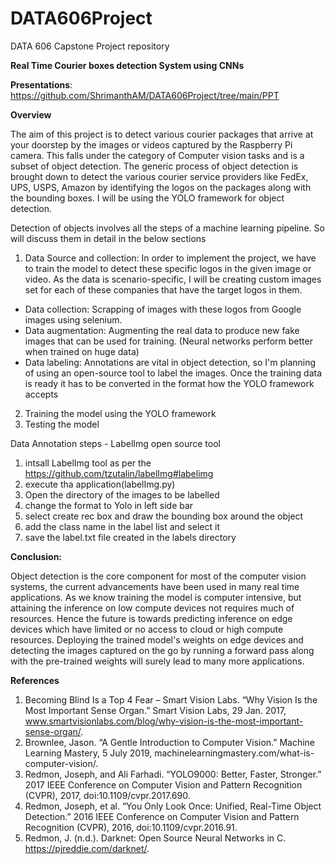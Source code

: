# DATA606Project
DATA 606 Capstone Project repository 

**Real Time Courier boxes detection System using CNNs**

**Presentations**: https://github.com/ShrimanthAM/DATA606Project/tree/main/PPT

**Overview**

The aim of this project is to detect various courier packages that arrive at your doorstep by the images or videos captured by the Raspberry Pi camera. This falls under the category of Computer vision tasks and is a subset of object detection. The generic process of object detection is brought down to detect the various courier service providers like FedEx, UPS, USPS, Amazon by identifying the logos on the packages along with the bounding boxes. I will be using the YOLO framework for object detection. 



Detection of objects involves all the steps of a machine learning pipeline. So will discuss them in detail in the below sections

1. Data Source and collection: 
In order to implement the project, we have to train the model to detect these specific logos in the given image or video. As the data is scenario-specific, I will be creating custom images set for each of these companies that have the target logos in them. 
* Data collection: Scrapping of images with these logos from Google images using selenium.
* Data augmentation: Augmenting the real data to produce new fake images that can be used for training. (Neural networks perform better when trained on huge data) 
* Data labeling: Annotations are vital in object detection, so I'm planning of using an open-source tool to label the images. 
Once the training data is ready it has to be converted in the format how the YOLO framework accepts
2. Training the model using the YOLO framework 
3. Testing the model 


Data Annotation steps - LabelImg open source tool
  1. intsall LabelImg tool as per the https://github.com/tzutalin/labelImg#labelimg
  2. execute tha application(labelImg.py)
  3. Open the directory of the images to be labelled 
  4. change the format to Yolo in left side bar 
  5. select create rec box and draw the bounding box around the object 
  6. add the class name in the label list and select it
  7. save the label.txt file created in the labels directory


**Conclusion:**

Object detection is the core component for most of the computer vision systems, the current advancements have been used in many real time applications. 
As we know training the model is computer intensive, but attaining the inference on low compute devices not requires much of resources. Hence the future is towards predicting inference on edge devices which have limited or no access to cloud or  high compute resources. Deploying the trained model's weights on edge devices and detecting the images captured on the go by running a forward pass along with the pre-trained weights will surely lead to many more applications.


**References**

1. Becoming Blind Is a Top 4 Fear – Smart Vision Labs. “Why Vision Is the Most Important Sense Organ.” Smart Vision Labs, 29 Jan. 2017, www.smartvisionlabs.com/blog/why-vision-is-the-most-important-sense-organ/.
2. Brownlee, Jason. “A Gentle Introduction to Computer Vision.” Machine Learning Mastery, 5 July 2019, machinelearningmastery.com/what-is-computer-vision/.
3. Redmon, Joseph, and Ali Farhadi. “YOLO9000: Better, Faster, Stronger.” 2017 IEEE Conference on Computer Vision and Pattern Recognition (CVPR), 2017, doi:10.1109/cvpr.2017.690.
4. Redmon, Joseph, et al. “You Only Look Once: Unified, Real-Time Object Detection.” 2016 IEEE Conference on Computer Vision and Pattern Recognition (CVPR), 2016, doi:10.1109/cvpr.2016.91.
5. Redmon, J. (n.d.). Darknet: Open Source Neural Networks in C. https://pjreddie.com/darknet/.
